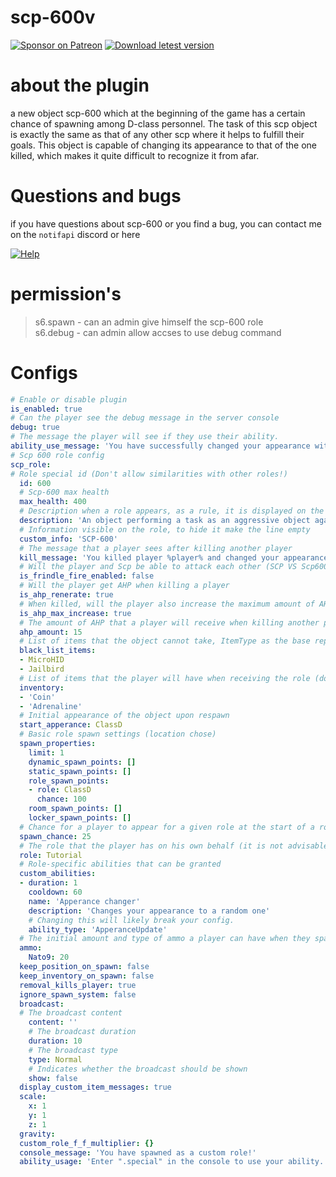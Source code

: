 # scp-600v
[![Sponsor on Patreon](https://img.shields.io/badge/sponsor-patreon-orange.svg)](https://www.patreon.com/NOTIF247)
[![Download letest version](https://img.shields.io/badge/download-latest-red.svg)](https://github.com/NOTIF-API/scp-600v/releases)

# about the plugin
a new object scp-600 which at the beginning of the game has a certain chance of spawning among D-class personnel. The task of this scp object is exactly the same as that of any other scp where it helps to fulfill their goals. This object is capable of changing its appearance to that of the one killed, which makes it quite difficult to recognize it from afar.

# Questions and bugs
if you have questions about scp-600 or you find a bug, you can contact me on the `notifapi` discord or here 

[![Help](https://img.shields.io/badge/issues-aqua)]( https://github.com/NOTIF-API/scp-600v/issues)

# permission's
> s6.spawn - can an admin give himself the scp-600 role       
> s6.debug - can admin allow accses to use debug command

# Configs
```yaml
# Enable or disable plugin
is_enabled: true
# Can the player see the debug message in the server console
debug: true
# The message the player will see if they use their ability.
ability_use_message: 'You have successfully changed your appearance with your ability to %role%'
# Scp 600 role config
scp_role:
# Role special id (Don't allow similarities with other roles!)
  id: 600
  # Scp-600 max health
  max_health: 400
  # Description when a role appears, as a rule, it is displayed on the player’s screen when he appears for a certain role.
  description: 'An object performing a task as an aggressive object against humanity'
  # Information visible on the role, to hide it make the line empty
  custom_info: 'SCP-600'
  # The message that a player sees after killing another player
  kill_message: 'You killed player %player% and changed your appearance to %role%'
  # Will the player and Scp be able to attack each other (SCP VS Scp600) and SCP Ability work on 600
  is_frindle_fire_enabled: false
  # Will the player get AHP when killing a player
  is_ahp_renerate: true
  # When killed, will the player also increase the maximum amount of AHP divided by two
  is_ahp_max_increase: true
  # The amount of AHP that a player will receive when killing another player
  ahp_amount: 15
  # List of items that the object cannot take, ItemType as the base representation of the item names
  black_list_items:
  - MicroHID
  - Jailbird
  # List of items that the player will have when receiving the role (do not give what is prohibited)
  inventory:
  - 'Coin'
  - 'Adrenaline'
  # Initial appearance of the object upon respawn
  start_apperance: ClassD
  # Basic role spawn settings (location chose)
  spawn_properties:
    limit: 1
    dynamic_spawn_points: []
    static_spawn_points: []
    role_spawn_points:
    - role: ClassD
      chance: 100
    room_spawn_points: []
    locker_spawn_points: []
  # Chance for a player to appear for a given role at the start of a round
  spawn_chance: 25
  # The role that the player has on his own behalf (it is not advisable to change it, as it is a human role)
  role: Tutorial
  # Role-specific abilities that can be granted
  custom_abilities:
  - duration: 1
    cooldown: 60
    name: 'Apperance changer'
    description: 'Changes your appearance to a random one'
    # Changing this will likely break your config.
    ability_type: 'ApperanceUpdate'
  # The initial amount and type of ammo a player can have when they spawn for a given role.
  ammo:
    Nato9: 20
  keep_position_on_spawn: false
  keep_inventory_on_spawn: false
  removal_kills_player: true
  ignore_spawn_system: false
  broadcast:
  # The broadcast content
    content: ''
    # The broadcast duration
    duration: 10
    # The broadcast type
    type: Normal
    # Indicates whether the broadcast should be shown
    show: false
  display_custom_item_messages: true
  scale:
    x: 1
    y: 1
    z: 1
  gravity: 
  custom_role_f_f_multiplier: {}
  console_message: 'You have spawned as a custom role!'
  ability_usage: 'Enter ".special" in the console to use your ability. If you have multiple abilities, you can use this command to cycle through them, or specify the one to use with ".special ROLENAME AbilityNum"'
```
